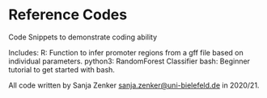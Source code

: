 # Reference Codes
Code Snippets to demonstrate coding ability

Includes:
R: Function to infer promoter regions from a gff file based on individual parameters. 
python3: RandomForest Classifier
bash: Beginner tutorial to get started with bash. 

All code written by Sanja Zenker sanja.zenker@uni-bielefeld.de in 2020/21.
